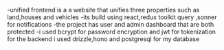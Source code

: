 -unified frontend is a a website that unifies three properties such as land,houses and vehicles
-its build using react,redux toolkit query ,sonner for notifications
-the project has user and admin dashboard that are both protected
-i used bcrypt for password encryption and jwt for tokenization
for the backend i used drizzle,hono and postgresql for my database
